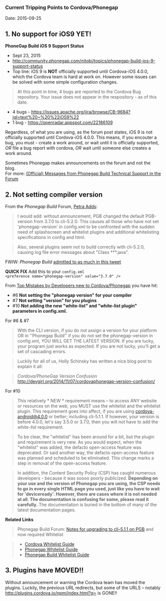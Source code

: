 ### Current Tripping Points to Cordova/Phonegap ###
Date: 2015-09-25

## 1. No support for iOS9 YET! ##

**PhoneGap Build iOS 9 Support Status**

* Sept 23, 2015
* http://community.phonegap.com/nitobi/topics/phonegap-build-ios-9-support-status
* Top line: iOS 9 is **NOT** officially supported until Cordova-iOS 4.0.0, which the Cordova team is hard at work on. However some issues can be solved with some simple configuration changes. 

> At this point in time, 4 bugs are reported to the Cordova Bug repository. Your issue does not appear in the respository - as of this date.

 * 4 bugs - https://issues.apache.org/jira/browse/CB-9684?jql=text%20~%20%22iOS9%22
 * 1 bug - https://openradar.appspot.com/22186109

  Regardless, of what you are using, as the forum post states, iOS 9 is not officially supported until Cordova-iOS 4.0.0. This means, if you encouter a bug, you must - create a work around, or wait until it is officially supported, _OR_ file a bug report with cordova, _OR_ wait until someone else creates a work around.
  
  Sometimes Phonegap makes announcements on the forum and not the blog.<br />
  For more: [(Official) Messages from Phonegap Build Technical Support in the Forum](http://codesnippets.altervista.org/documentation/phonegap/bookmarks/fromSupport.html)

## 2. Not setting compiler version ##

From the *Phonegap Build* Forum, [Petra Adds](http://community.phonegap.com/nitobi/topics/no-support-for-ios9-yet#reply_16160589):

 > I would add: without announcement, PGB changed the default PGB-version from 3.7.0 to cli-5.2.0. This causes all those who have not set 'phonegap-version' in config.xml to be confronted with the sudden need of splashscreen and whitelist plugins and additional whitelisting specifications in config and html.

 > Also, several plugins seem not to build correctly with cli-5.2.0, causing log file error messages about "Class ***.java".

 FWIW: *Phonegap Build* [admitted to as much in this tweet](https://twitter.com/jessemonroy650/status/648313365505310720)

**QUICK FIX** Add this to your `config.xml`<br />
`<preference name="phonegap-version" value="3.7.0" />`

From [Top Mistakes by Developers new to Cordova/Phonegap](https://github.com/jessemonroy650/top-phonegap-mistakes/blob/master/new-to-Phonegap.md) you have hit:

 * \#6 **Not setting the "phonegap version" for your compiler**
 * \#7 **Not setting "version" for you plugins**
 * \#10 **Not adding the new "white-list" and "white-list plugin" parameters in config.xml.**

For #6 & #7

 > With the CLI version, if you do not assign a version for your platform OR in ''Phonegap Build'' if you do not set the phonegap-version in config.xml, YOU WILL GET THE LATEST VERSION. If you are lucky, your program just works as expected. If you are not lucky, you'll get a set of cascading errors.

 > Luckily for all of us, Holly Schinsky has written a nice blog post to explain it all:

 > *Cordova/PhoneGap Version Confusion*<br />
 > http://devgirl.org/2014/11/07/cordovaphonegap-version-confusion/

For #10

 > This relatively * NEW * requirement means &ndash; to access ANY website or resources on the web, you MUST use the whitelist and the whitelist plugin. This requirement goes into affect, if you are using cordova-android@4.0.0 or better; including cli-5.1.1. If however, your version is before 4.0.0, let's say 3.5.0 or 3.7.0, then you will *not* have to add the *white-list* requirement.

 > To be clear, the "whitelist" has been around for a bit, but the plugin and requirement is very new. As you would expect, when the "whitelist" was added, the defacto open-access feature was deprecated. Or said another way, the defacto open-access feature was planned and scheduled to be eliminated. This change marks a step in removal of the open-access feature.

 > In addition, the Content Security Policy (CSP) has caught numerous developers - because it was soooo poorly publicized. <b>Depending on your use and the version of Phonegap you are using, the CSP needs to go in every single HTML page you used, just like you have to wait for 'deviceready'. However, there are cases where it is not needed at all. The documentation is confusing for some, please read it carefully.</b> The documentation is buried in the bottom of many of the latest documentation pages.

 <b>Related Links</b>
 > Phonegap Build Forum: [Notes for upgrading to cli-5.1.1 on PGB](http://community.phonegap.com/nitobi/topics/notes-for-upgrading-to-cli-5-1-1-on-pgb) and now required Whitelist

 > * [Cordova Whitelist Guide](https://cordova.apache.org/docs/en/4.0.0/guide_appdev_whitelist_index.md.html)
 > * [Phonegap Whitelist Guide](http://docs.phonegap.com/en/4.0.0/guide_appdev_whitelist_index.md.html#Whitelist%20Guide)
 > * [Phonegap Build Whitelist Guide](http://docs.build.phonegap.com/en_US/configuring_access_elements.md.html#Access%20Elements)


## 3. Plugins have MOVED!! ##

Without announcement or warning the Cordova team has moved the plugins. Luckily, the previous URL redirects, but some of the URLS &ndash; notably http://plugins.cordova.io/npm/index.html?q= is GONE!!





